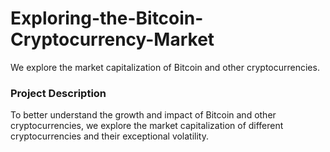 # Exploring-the-Bitcoin-Cryptocurrency-Market
We explore the market capitalization of Bitcoin and other cryptocurrencies.

### Project Description
To better understand the growth and impact of Bitcoin and other cryptocurrencies, we explore the market capitalization of different cryptocurrencies and their exceptional volatility. 

